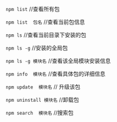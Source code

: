 `npm list`   //查看所有包

`npm list  包名`  //查看当前包信息

`npm ls`  //查看当前目录下安装的包

`npm ls -g`   //安装的全局包

`npm ls -g 模块名`  //查看该全局模块安装信息

`npm info  模块名`  //查看具体包的详细信息

`npm update  模块名`  // 升级该包

`npm uninstall 模块名`  //卸载包

`npm search  模块名` //搜索包